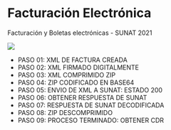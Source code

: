 # Facturación Electrónica
Facturación y Boletas electrónicas - SUNAT 2021

<img src="https://perucreative.net/wp-content/uploads/2019/03/icono-de-SUNAT.png"/>

- PASO 01: XML DE FACTURA CREADA
- PASO 02: XML FIRMADO DIGITALMENTE
- PASO 03: XML COMPRIMIDO ZIP
- PASO 04: ZIP CODIFICADO EN BASE64
- PASO 05: ENVIO DE XML A SUNAT: ESTADO 200
- PASO 06: OBTENER RESPUESTA DE SUNAT
- PASO 07: RESPUESTA DE SUNAT DECODIFICADA
- PASO 08: ZIP DESCOMPRIMIDO
- PASO 09: PROCESO TERMINADO: OBTENER CDR
